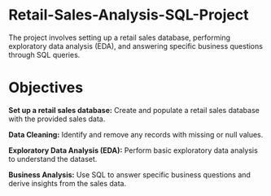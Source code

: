 # Retail-Sales-Analysis-SQL-Project
The project involves setting up a retail sales database, performing exploratory data analysis (EDA), and answering specific business questions through SQL queries. 

# Objectives
**Set up a retail sales database:** Create and populate a retail sales database with the provided sales data.

**Data Cleaning:** Identify and remove any records with missing or null values.

**Exploratory Data Analysis (EDA):** Perform basic exploratory data analysis to understand the dataset.

**Business Analysis:** Use SQL to answer specific business questions and derive insights from the sales data.
